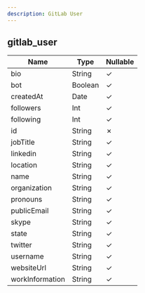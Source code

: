 ```yaml
---
description: GitLab User
---
```

gitlab_user
-----------

| **Name**        | **Type** | **Nullable** |
| --------------- | -------- | ------------ |
| bio             | String   | &check;      |
| bot             | Boolean  | &check;      |
| createdAt       | Date     | &check;      |
| followers       | Int      | &check;      |
| following       | Int      | &check;      |
| id              | String   | &cross;      |
| jobTitle        | String   | &check;      |
| linkedin        | String   | &check;      |
| location        | String   | &check;      |
| name            | String   | &check;      |
| organization    | String   | &check;      |
| pronouns        | String   | &check;      |
| publicEmail     | String   | &check;      |
| skype           | String   | &check;      |
| state           | String   | &check;      |
| twitter         | String   | &check;      |
| username        | String   | &check;      |
| websiteUrl      | String   | &check;      |
| workInformation | String   | &check;      |
